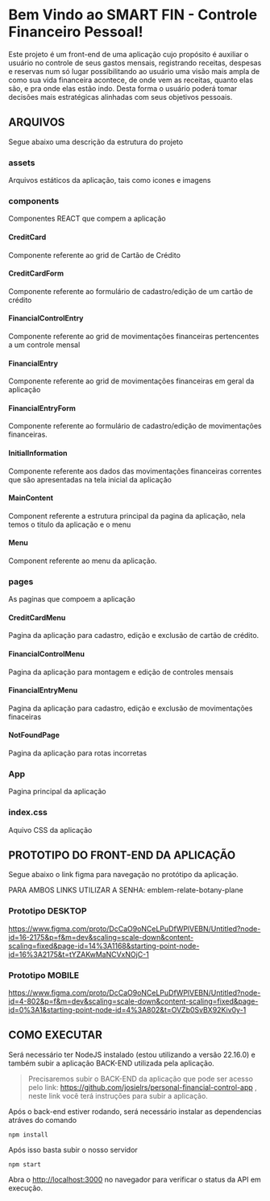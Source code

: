 # Bem Vindo ao SMART FIN - Controle Financeiro Pessoal!

Este projeto é um front-end de uma aplicação cujo propósito é auxiliar o usuário no controle de seus gastos mensais, registrando receitas, despesas e reservas num só lugar possibilitando ao usuário uma visão mais ampla de como sua vida financeira acontece, de onde vem as receitas, quanto elas são, e pra onde elas estão indo. Desta forma o usuário poderá tomar decisões mais estratégicas alinhadas com seus objetivos pessoais.


## ARQUIVOS

Segue abaixo uma descrição da estrutura do projeto

### assets

Arquivos estáticos da aplicação, tais como icones e imagens

### components

Componentes REACT que compem a aplicação

#### CreditCard

Componente referente ao grid de Cartão de Crédito

#### CreditCardForm

Componente referente ao formulário de cadastro/edição de um cartão de crédito

#### FinancialControlEntry

Componente referente ao grid de movimentações financeiras pertencentes a um controle mensal 

#### FinancialEntry

Componente referente ao grid de movimentações financeiras em geral da aplicação

#### FinancialEntryForm

Componente referente ao formulário de cadastro/edição de movimentações financeiras.

#### InitialInformation

Componente referente aos dados das movimentações financeiras correntes que são apresentadas na tela inicial da aplicação

#### MainContent

Component referente a estrutura principal da pagina da aplicação, nela temos o titulo da aplicação e o menu

#### Menu

Component referente ao menu da aplicação.

### pages

As paginas que compoem a aplicação

#### CreditCardMenu

Pagina da aplicação para cadastro, edição e exclusão de cartão de crédito.

#### FinancialControlMenu

Pagina da aplicação para montagem e edição de controles mensais

#### FinancialEntryMenu

Pagina da aplicação para cadastro, edição e exclusão de movimentações finaceiras

#### NotFoundPage
 
Pagina da aplicação para rotas incorretas

### App

Pagina principal da aplicação

### index.css

Aquivo CSS da aplicação

## PROTOTIPO DO FRONT-END DA APLICAÇÃO

Segue abaixo o link figma para navegação no protótipo da aplicação.

PARA AMBOS LINKS UTILIZAR A SENHA: emblem-relate-botany-plane

### Prototipo DESKTOP

https://www.figma.com/proto/DcCaO9oNCeLPuDfWPlVEBN/Untitled?node-id=16-2175&p=f&m=dev&scaling=scale-down&content-scaling=fixed&page-id=14%3A1168&starting-point-node-id=16%3A2175&t=tYZAKwMaNCVxNOjC-1

### Prototipo MOBILE

https://www.figma.com/proto/DcCaO9oNCeLPuDfWPlVEBN/Untitled?node-id=4-802&p=f&m=dev&scaling=scale-down&content-scaling=fixed&page-id=0%3A1&starting-point-node-id=4%3A802&t=OVZb0SvBX92Kiv0y-1


## COMO EXECUTAR

Será necessário ter NodeJS instalado (estou utilizando a versão 22.16.0) e também subir a aplicação BACK-END utilizada pela aplicação.

> Precisaremos subir o BACK-END da aplicação que pode ser acesso pelo link: https://github.com/josielrs/personal-financial-control-app , neste link você terá instruções para subir a aplicação.

Após o back-end estiver rodando, será necessário instalar as dependencias atráves do comando

```
npm install
```

Após isso basta subir o nosso servidor

```
npm start
```

Abra o [http://localhost:3000](http://localhost:3000) no navegador para verificar o status da API em execução.